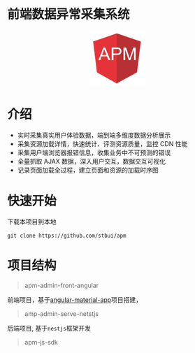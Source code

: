 前端数据异常采集系统
================
<p align="center">
  <a href="./" target="blank"><img src="apm-admin-front-angular/src/assets/logo.png" alt="apm Logo" /></a>
</p>

# 介绍

- 实时采集真实用户体验数据，端到端多维度数据分析展示
- 采集资源加载详情，快速统计、评测资源质量，监控 CDN 性能
- 采集用户端浏览器报错信息，收集业务中不可预测的错误
- 全量抓取 AJAX 数据，深入用户交互，数据交互可视化
- 记录页面加载全过程，建立页面和资源的加载时序图


# 快速开始

下载本项目到本地
```
git clone https://github.com/stbui/apm
```

# 项目结构
> apm-admin-front-angular

前端项目，基于[angular-material-app](https://github.com/stbui/angular-material-app)项目搭建，

> amp-admin-serve-netstjs

后端项目, 基于`nestjs`框架开发

> apm-js-sdk
